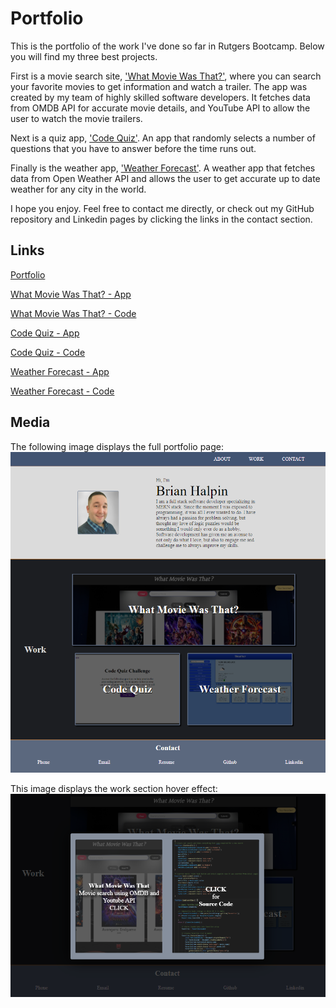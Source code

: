 # Portfolio
This is the portfolio of the work I've done so far in Rutgers Bootcamp.  Below you will find my three best projects. 

First is a movie search site, ['What Movie Was That?'](https://bthalpin.github.io/What-Movie-Was-That/), where you can search your favorite movies to get information and watch a trailer. The app was created by my team of highly skilled software developers.  It fetches data from OMDB API for accurate movie details, and YouTube API to allow the user to watch the movie trailers.

Next is a quiz app, ['Code Quiz'](https://bthalpin.github.io/Code-Quiz/). An app that randomly selects a number of questions that you have to answer before the time runs out.

Finally is the weather app, ['Weather Forecast'](https://bthalpin.github.io/Weather-Forecast/). A weather app that fetches data from Open Weather API and allows the user to get accurate up to date weather for any city in the world.

I hope you enjoy.  Feel free to contact me directly, or check out my GitHub repository and Linkedin pages by clicking the links in the contact section.

## Links
[Portfolio](https://bthalpin.github.io/Portfolio)

[What Movie Was That? - App](https://bthalpin.github.io/What-Movie-Was-That/)

[What Movie Was That? - Code](https://github.com/bthalpin/What-Movie-Was-That)

[Code Quiz - App](https://bthalpin.github.io/Code-Quiz/)

[Code Quiz - Code](https://github.com/bthalpin/Code-Quiz)

[Weather Forecast - App](https://bthalpin.github.io/Weather-Forecast/)

[Weather Forecast - Code](https://github.com/bthalpin/Weather-Forecast)

## Media
The following image displays the full portfolio page:
![Portfolio page for Brian Halpin](./assets/images/main-page.png)


This image displays the work section hover effect:
![Portfolio work section with mouse hovering project 1 displaying the details of the project and a glow effect](./assets/images/main-page-bottom.png)